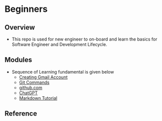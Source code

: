 # Beginners

## Overview
- This repo is used for new engineer to on-board and learn the basics for Software Engineer and Development Lifecycle.

## Modules
- Sequence of Learning fundamental is given below
  - [Creating Gmail Account](./02-modules/01-gmail.md)
  - [Git Commands](./02-modules/02-git.md)
  - [github.com](./02-modules/03-github.md)
  - [ChatGPT](./02-modules/04-chatGPT.md)
  - [Markdown Tutorial](./02-modules/04-chatGPT.md)

## Reference

